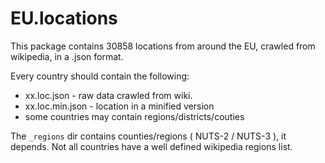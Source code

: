 # EU.locations

This package contains 30858 locations from around the EU, crawled from wikipedia, in a .json format.

Every country should contain the following:
* xx.loc.json - raw data crawled from wiki.
* xx.loc.min.json - location in a minified version
* some countries may contain regions/districts/couties

The `_regions` dir contains counties/regions ( NUTS-2 / NUTS-3 ), it depends. Not all countries have a well defined wikipedia regions list.
